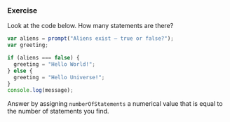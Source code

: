 <!--{ ids:[106], language:'JavaScript', type:'workshop', order: 1, name:'Statements', description:'Statements are instructions' } -->

### Exercise

Look at the code below. How many statements are there?

```js
var aliens = prompt("Aliens exist – true or false?");
var greeting;

if (aliens === false) {
  greeting = "Hello World!";
} else {
  greeting = "Hello Universe!";
}
console.log(message);
```

Answer by assigning `numberOfStatements` a numerical value that is equal to the number of statements you find.
